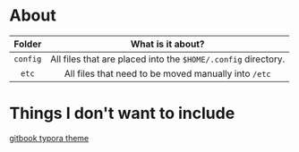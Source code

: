 # About

|  Folder  |                      What is it about?                       |
| :------: | :----------------------------------------------------------: |
| `config` | All files that are placed into the `$HOME/.config` directory. |
|  `etc`   | All files that need to be moved manually into `/etc` |

# Things I don't want to include
[gitbook typora theme]( https://github.com/h16nning/typora-gitbook-theme/releases/latest )
